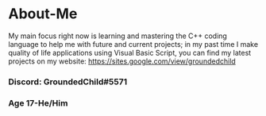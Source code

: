 # About-Me
My main focus right now is learning and mastering the C++ coding language to help me with future and current projects; in my past time I make quality of life applications using Visual Basic Script, you can find my latest projects on my website: https://sites.google.com/view/groundedchild

### Discord: GroundedChild#5571
### Age 17-He/Him
